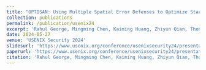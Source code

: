 ```yaml
---
title: "OPTISAN: Using Multiple Spatial Error Defenses to Optimize Stack Memory Protection within a Budget"
collection: publications
permalink: /publication/usenix24
excerpt: 'Rahul George, Mingming Chen, Kaiming Huang, Zhiyun Qian, Thomas La Porta, Trent Jaeger.'
date: 2024-05-27
venue: 'USENIX Security 2024'
slidesurl: 'https://www.usenix.org/conference/usenixsecurity24/presentation/george'
paperurl: 'https://www.usenix.org/conference/usenixsecurity24/presentation/george'
citation: 'Rahul George, Mingming Chen, Kaiming Huang, Zhiyun Qian, Thomas La Porta, Trent Jaeger. (2024). &quot;OPTISAN: Using Multiple Spatial Error Defenses to Optimize Stack Memory Protection within a Budget&quot; <i>USENIX Security 2024</i>.'
---
```

